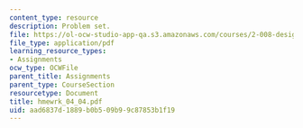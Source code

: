```yaml
---
content_type: resource
description: Problem set.
file: https://ol-ocw-studio-app-qa.s3.amazonaws.com/courses/2-008-design-and-manufacturing-ii-spring-2004/aad6837d1889b0b509b99c87853b1f19_hmewrk_04_04.pdf
file_type: application/pdf
learning_resource_types:
- Assignments
ocw_type: OCWFile
parent_title: Assignments
parent_type: CourseSection
resourcetype: Document
title: hmewrk_04_04.pdf
uid: aad6837d-1889-b0b5-09b9-9c87853b1f19
---
```

